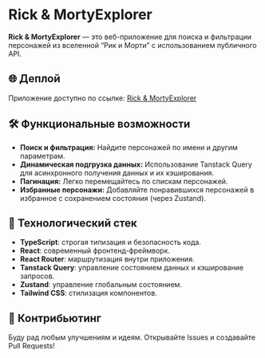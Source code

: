 # Rick & MortyExplorer  

**Rick & MortyExplorer** — это веб-приложение для поиска и фильтрации персонажей из вселенной “Рик и Морти” с использованием публичного API.  

## 🌐 Деплой  
Приложение доступно по ссылке: [Rick & MortyExplorer](https://maga777rama.github.io/testtask1)  

## 🛠️ Функциональные возможности  
- **Поиск и фильтрация:** Найдите персонажей по имени и другим параметрам.  
- **Динамическая подгрузка данных:** Использование Tanstack Query для асинхронного получения данных и их кэширования.  
- **Пагинация:** Легко перемещайтесь по спискам персонажей.  
- **Избранные персонажи:** Добавляйте понравившихся персонажей в избранное с сохранением состояния (через Zustand).  

## 🧰 Технологический стек  
- **TypeScript**: строгая типизация и безопасность кода.  
- **React**: современный фронтенд-фреймворк.  
- **React Router**: маршрутизация внутри приложения.  
- **Tanstack Query**: управление состоянием данных и кэширование запросов.  
- **Zustand**: управление глобальным состоянием.  
- **Tailwind CSS**: стилизация компонентов.  

## 🤝 Контрибьютинг  
Буду рад любым улучшениям и идеям. Открывайте Issues и создавайте Pull Requests!  
